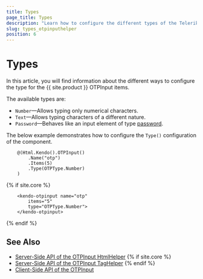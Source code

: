 ```yaml
---
title: Types
page_title: Types
description: "Learn how to configure the different types of the Telerik UI OTPInput component for {{ site.framework }}."
slug: types_otpinputhelper
position: 6
---
```


# Types

In this article, you will find information about the different ways to configure the type for the {{ site.product }} OTPInput items. 

The available types are:

* `Number`&mdash;Allows typing only numerical characters.
* `Text`&mdash;Allows typing characters of a different nature.
* `Password`&mdash;Behaves like an input element of type <a href="https://developer.mozilla.org/en-US/docs/Web/HTML/Element/input/password" target="_blank">password</a>.

The below example demonstrates how to configure the `Type()` configuration of the component.

```HtmlHelper
    @(Html.Kendo().OTPInput()
        .Name("otp")
        .Items(5)
        .Type(OTPType.Number)
    )
```
{% if site.core %}
```TagHelper
    <kendo-otpinput name="otp"
        items="5"
        type="OTPType.Number">
    </kendo-otpinput>
```
{% endif %}

## See Also

* [Server-Side API of the OTPInput HtmlHelper](/api/otpinput)
{% if site.core %}
* [Server-Side API of the OTPInput TagHelper](/api/taghelpers/otpinput)
{% endif %}
* [Client-Side API of the OTPInput](https://docs.telerik.com/kendo-ui/api/javascript/ui/otpinput)
